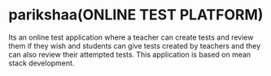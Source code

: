 # parikshaa(ONLINE TEST PLATFORM)
Its an online test application where a teacher can create tests and review them if they wish and students can give tests created by teachers and they can also review their attempted tests. This application is based on mean stack development.
